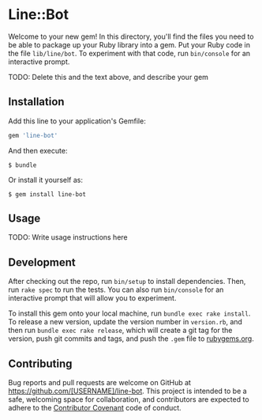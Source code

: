 # Line::Bot

Welcome to your new gem! In this directory, you'll find the files you need to be able to package up your Ruby library into a gem. Put your Ruby code in the file `lib/line/bot`. To experiment with that code, run `bin/console` for an interactive prompt.

TODO: Delete this and the text above, and describe your gem

## Installation

Add this line to your application's Gemfile:

```ruby
gem 'line-bot'
```

And then execute:

    $ bundle

Or install it yourself as:

    $ gem install line-bot

## Usage

TODO: Write usage instructions here

## Development

After checking out the repo, run `bin/setup` to install dependencies. Then, run `rake spec` to run the tests. You can also run `bin/console` for an interactive prompt that will allow you to experiment.

To install this gem onto your local machine, run `bundle exec rake install`. To release a new version, update the version number in `version.rb`, and then run `bundle exec rake release`, which will create a git tag for the version, push git commits and tags, and push the `.gem` file to [rubygems.org](https://rubygems.org).

## Contributing

Bug reports and pull requests are welcome on GitHub at https://github.com/[USERNAME]/line-bot. This project is intended to be a safe, welcoming space for collaboration, and contributors are expected to adhere to the [Contributor Covenant](http://contributor-covenant.org) code of conduct.

